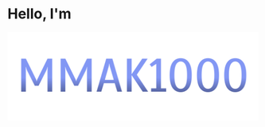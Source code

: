# Hello, I'm
<p align="center"><img src="https://github.com/Mahmoudk1000/Mahmoudk1000/blob/master/Mahmoud.svg" /><p>
